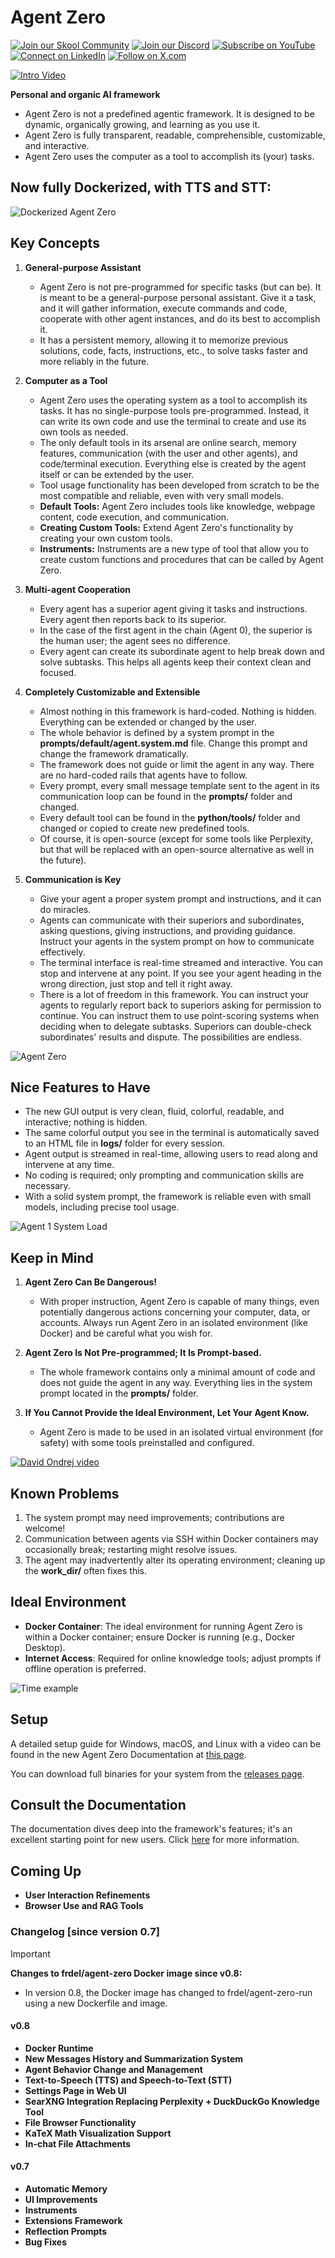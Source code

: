 # Agent Zero

[![Join our Skool Community](https://img.shields.io/badge/Skool-Join%20our%20Community-4A90E2?style=for-the-badge&logo=skool&logoColor=white)](https://www.skool.com/agent-zero) [![Join our Discord](https://img.shields.io/badge/Discord-Join%20our%20server-5865F2?style=for-the-badge&logo=discord&logoColor=white)](https://discord.gg/B8KZKNsPpj) [![Subscribe on YouTube](https://img.shields.io/badge/YouTube-Subscribe-red?style=for-the-badge&logo=youtube&logoColor=white)](https://www.youtube.com/@AgentZeroFW) [![Connect on LinkedIn](https://img.shields.io/badge/LinkedIn-Connect-blue?style=for-the-badge&logo=linkedin&logoColor=white)](https://www.linkedin.com/in/jan-tomasek/) [![Follow on X.com](https://img.shields.io/badge/X.com-Follow-1DA1F2?style=for-the-badge&logo=x&logoColor=white)](https://x.com/JanTomasekDev)

[![Intro Video](/docs/res/new_vid.jpg)](https://www.youtube.com/watch?v=U_Gl0NPalKA)

**Personal and organic AI framework**

- Agent Zero is not a predefined agentic framework. It is designed to be dynamic, organically growing, and learning as you use it.
- Agent Zero is fully transparent, readable, comprehensible, customizable, and interactive.
- Agent Zero uses the computer as a tool to accomplish its (your) tasks.

## Now fully Dockerized, with TTS and STT:

![Dockerized Agent Zero](https://github.com/user-attachments/assets/58e5462b-481d-4f43-8a4c-e989b9acfdf7)

## Key Concepts

1. **General-purpose Assistant**
   - Agent Zero is not pre-programmed for specific tasks (but can be). It is meant to be a general-purpose personal assistant. Give it a task, and it will gather information, execute commands and code, cooperate with other agent instances, and do its best to accomplish it.
   - It has a persistent memory, allowing it to memorize previous solutions, code, facts, instructions, etc., to solve tasks faster and more reliably in the future.

2. **Computer as a Tool**
   - Agent Zero uses the operating system as a tool to accomplish its tasks. It has no single-purpose tools pre-programmed. Instead, it can write its own code and use the terminal to create and use its own tools as needed.
   - The only default tools in its arsenal are online search, memory features, communication (with the user and other agents), and code/terminal execution. Everything else is created by the agent itself or can be extended by the user.
   - Tool usage functionality has been developed from scratch to be the most compatible and reliable, even with very small models.

   * **Default Tools:** Agent Zero includes tools like knowledge, webpage content, code execution, and communication.
   * **Creating Custom Tools:** Extend Agent Zero's functionality by creating your own custom tools.
   * **Instruments:** Instruments are a new type of tool that allow you to create custom functions and procedures that can be called by Agent Zero.

3. **Multi-agent Cooperation**
   - Every agent has a superior agent giving it tasks and instructions. Every agent then reports back to its superior.
   - In the case of the first agent in the chain (Agent 0), the superior is the human user; the agent sees no difference.
   - Every agent can create its subordinate agent to help break down and solve subtasks. This helps all agents keep their context clean and focused.

4. **Completely Customizable and Extensible**
   - Almost nothing in this framework is hard-coded. Nothing is hidden. Everything can be extended or changed by the user.
   - The whole behavior is defined by a system prompt in the **prompts/default/agent.system.md** file. Change this prompt and change the framework dramatically.
   - The framework does not guide or limit the agent in any way. There are no hard-coded rails that agents have to follow.
   - Every prompt, every small message template sent to the agent in its communication loop can be found in the **prompts/** folder and changed.
   - Every default tool can be found in the **python/tools/** folder and changed or copied to create new predefined tools.
   - Of course, it is open-source (except for some tools like Perplexity, but that will be replaced with an open-source alternative as well in the future).

5. **Communication is Key**
   - Give your agent a proper system prompt and instructions, and it can do miracles.
   - Agents can communicate with their superiors and subordinates, asking questions, giving instructions, and providing guidance. Instruct your agents in the system prompt on how to communicate effectively.
   - The terminal interface is real-time streamed and interactive. You can stop and intervene at any point. If you see your agent heading in the wrong direction, just stop and tell it right away.
   - There is a lot of freedom in this framework. You can instruct your agents to regularly report back to superiors asking for permission to continue. You can instruct them to use point-scoring systems when deciding when to delegate subtasks. Superiors can double-check subordinates' results and dispute. The possibilities are endless.

![Agent Zero](/docs/res/splash_wide.png)

## Nice Features to Have

- The new GUI output is very clean, fluid, colorful, readable, and interactive; nothing is hidden.
- The same colorful output you see in the terminal is automatically saved to an HTML file in **logs/** folder for every session.
- Agent output is streamed in real-time, allowing users to read along and intervene at any time.
- No coding is required; only prompting and communication skills are necessary.
- With a solid system prompt, the framework is reliable even with small models, including precise tool usage.

![Agent 1 System Load](/docs/res/ui_screen.png)

## Keep in Mind

1. **Agent Zero Can Be Dangerous!**
   - With proper instruction, Agent Zero is capable of many things, even potentially dangerous actions concerning your computer, data, or accounts. Always run Agent Zero in an isolated environment (like Docker) and be careful what you wish for.

2. **Agent Zero Is Not Pre-programmed; It Is Prompt-based.**
   - The whole framework contains only a minimal amount of code and does not guide the agent in any way. Everything lies in the system prompt located in the **prompts/** folder.

3. **If You Cannot Provide the Ideal Environment, Let Your Agent Know.**
   - Agent Zero is made to be used in an isolated virtual environment (for safety) with some tools preinstalled and configured.

[![David Ondrej video](/docs/res/david_vid.jpg)](https://www.youtube.com/watch?v=_Pionjv4hGc)

## Known Problems

1. The system prompt may need improvements; contributions are welcome!
2. Communication between agents via SSH within Docker containers may occasionally break; restarting might resolve issues.
3. The agent may inadvertently alter its operating environment; cleaning up the **work_dir/** often fixes this.

## Ideal Environment

- **Docker Container**: The ideal environment for running Agent Zero is within a Docker container; ensure Docker is running (e.g., Docker Desktop).
- **Internet Access**: Required for online knowledge tools; adjust prompts if offline operation is preferred.

![Time example](/docs/res/time_example.jpg)

## Setup

A detailed setup guide for Windows, macOS, and Linux with a video can be found in the new Agent Zero Documentation at [this page](docs/installation.md#windows-macos-and-linux-setup-guide).

You can download full binaries for your system from the [releases page](https://github.com/frdel/agent-zero/releases).

## Consult the Documentation

The documentation dives deep into the framework's features; it's an excellent starting point for new users. Click [here](docs/README.md) for more information.

## Coming Up

- **User Interaction Refinements**
- **Browser Use and RAG Tools**

### Changelog [since version 0.7]

> [!IMPORTANT]
>
> **Changes to frdel/agent-zero Docker image since v0.8:**
>
> - In version 0.8, the Docker image has changed to frdel/agent-zero-run using a new Dockerfile and image.

#### v0.8
- **Docker Runtime**
- **New Messages History and Summarization System**
- **Agent Behavior Change and Management**
- **Text-to-Speech (TTS) and Speech-to-Text (STT)**
- **Settings Page in Web UI**
- **SearXNG Integration Replacing Perplexity + DuckDuckGo Knowledge Tool**
- **File Browser Functionality**
- **KaTeX Math Visualization Support**
- **In-chat File Attachments**

#### v0.7
- **Automatic Memory**
- **UI Improvements**
- **Instruments**
- **Extensions Framework**
- **Reflection Prompts**
- **Bug Fixes**
